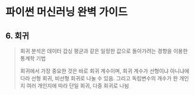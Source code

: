 # 파이썬 머신러닝 완벽 가이드

## 6. 회귀

> 회귀 분석은 데이터 갑싱 평균과 같은 일정한 값으로 돌아가려는 경향을 이용한 통계학 기법
>
> 회귀에서 가장 중요한 것은 바로 회귀 계수이며, 회귀 계수가 선형이냐 아니냐에 다라 선형 회귀, 비선형 회귀로 나눌 수 있음. 그리고 독립변수의 개수가 한 개인지 여러 개인지에 따라 단일 회귀, 다중 회귀로 나뉨

